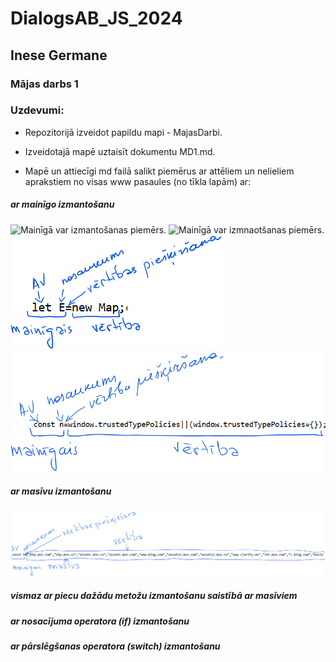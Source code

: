 <!-- Attēlus var pievienot no onedrive bez saglabāšanas datorā. Tikai nedrīkst mainīt vietu (onedrive mapi, tās atrašanās vietu). Obligāti jāsaglabā attēla atrašanās vietas/ ceļa adrese -->
# DialogsAB_JS_2024
## Inese Germane
### Mājas darbs 1
### Uzdevumi:
* Repozitorijā izveidot papildu mapi - MajasDarbi.

* Izveidotajā mapē uztaisīt dokumentu MD1.md.

* Mapē un attiecīgi md failā salikt piemērus ar attēliem un nelieliem aprakstiem no visas www pasaules (no tīkla lapām) ar:

##### ar mainīgo izmantošanu

<picture>
<img alt="Mainīgā var izmantošanas piemērs." src="https://onedrive.live.com/embed?resid=6F4194188FEAE4F1%2160718&authkey=%21APf-_ixswDc-U-A&width=647&height=17" />
<img alt="Mainīgā var izmnaotšanas piemērs." src="https://onedrive.live.com/embed?resid=6F4194188FEAE4F1%2160719&authkey=%21ANnWqpJZ6ot-tm0&width=662&height=51" />
<img alt="Mainīgā let izmantošanas piemērs." src="https://raw.githubusercontent.com/Inese24/DialogsAB_JS_2024/main/MajasDarbi/Images/MajasDarbi_01/let1.png" />
<img alt="Mainīgā const piemērs." src="https://raw.githubusercontent.com/Inese24/DialogsAB_JS_2024/main/MajasDarbi/Images/MajasDarbi_01/const1.png" />

</picture>

##### ar masīvu izmantošanu

<picture>
<img alt= "Masīva izmantošanas piemērs." src="https://raw.githubusercontent.com/Inese24/DialogsAB_JS_2024/53441c98b54b54f931815dbd057b4ee93d6757b8/MajasDarbi/Images/MajasDarbi_01/masivi1.png">

</picture>



##### vismaz ar piecu dažādu metožu izmantošanu saistībā ar masīviem


##### ar nosacījuma operatora (if) izmantošanu


##### ar pārslēgšanas operatora (switch) izmantošanu








</body>
</html>